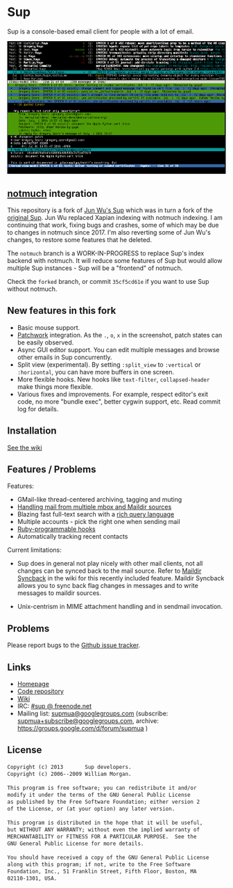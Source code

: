 # Sup

Sup is a console-based email client for people with a lot of email.

![Screenshot](/screenshot/split-horizontal.png?raw=true)

## [notmuch](https://notmuchmail.org/) integration

This repository is a fork of [Jun Wu's Sup](https://github.com/quark-zju/sup) which was
in turn a fork of the [original Sup](https://github.com/sup-heliotrope/sup).  Jun Wu
replaced Xapian indexing with notmuch indexing. I am continuing that work, fixing bugs
and crashes, some of which may be due to changes in notmuch since 2017.  I'm also
reverting some of Jun Wu's changes, to restore some features that he deleted.

The `notmuch` branch is a WORK-IN-PROGRESS to replace Sup's index backend with notmuch. It will reduce some features of Sup but would allow multiple Sup instances - Sup will be a "frontend" of notmuch.

Check the `forked` branch, or commit `35cf5cd61e` if you want to use Sup without notmuch.

## New features in this fork

- Basic mouse support.
- [Patchwork](http://jk.ozlabs.org/projects/patchwork/) integration. As the `.`, `o`, `x` in the screenshot, patch states can be easily observed.
- Async GUI editor support. You can edit multiple messages and browse other emails in Sup concurrently.
- Split view (experimental). By setting `:split_view` to `:vertical` or `:horizontal`, you can have more buffers in one screen.
- More flexible hooks. New hooks like `text-filter`, `collapsed-header` make things more flexible.
- Various fixes and improvements. For example, respect editor's exit code, no more "bundle exec", better cygwin support, etc. Read commit log for details.

## Installation

[See the wiki][Installation]

## Features / Problems

Features:

* GMail-like thread-centered archiving, tagging and muting
* [Handling mail from multiple mbox and Maildir sources][sources]
* Blazing fast full-text search with a [rich query language][search]
* Multiple accounts - pick the right one when sending mail
* [Ruby-programmable hooks][hooks]
* Automatically tracking recent contacts

Current limitations:

* Sup does in general not play nicely with other mail clients, not all
  changes can be synced back to the mail source. Refer to [Maildir Syncback][maildir-syncback]
  in the wiki for this recently included feature. Maildir Syncback
  allows you to sync back flag changes in messages and to write messages
  to maildir sources.

* Unix-centrism in MIME attachment handling and in sendmail invocation.

## Problems

Please report bugs to the [Github issue tracker](https://github.com/sup-heliotrope/sup/issues).

## Links

* [Homepage](http://sup-heliotrope.github.io/)
* [Code repository](https://github.com/sup-heliotrope/sup)
* [Wiki](https://github.com/sup-heliotrope/sup/wiki)
* IRC: [#sup @ freenode.net](http://webchat.freenode.net/?channels=#sup)
* Mailing list: supmua@googlegroups.com (subscribe: supmua+subscribe@googlegroups.com, archive: https://groups.google.com/d/forum/supmua )

## License

```
Copyright (c) 2013       Sup developers.
Copyright (c) 2006--2009 William Morgan.

This program is free software; you can redistribute it and/or
modify it under the terms of the GNU General Public License
as published by the Free Software Foundation; either version 2
of the License, or (at your option) any later version.

This program is distributed in the hope that it will be useful,
but WITHOUT ANY WARRANTY; without even the implied warranty of
MERCHANTABILITY or FITNESS FOR A PARTICULAR PURPOSE.  See the
GNU General Public License for more details.

You should have received a copy of the GNU General Public License
along with this program; if not, write to the Free Software
Foundation, Inc., 51 Franklin Street, Fifth Floor, Boston, MA
02110-1301, USA.
```

[sources]: https://github.com/sup-heliotrope/sup/wiki/Adding-sources
[hooks]: https://github.com/sup-heliotrope/sup/wiki/Hooks
[search]: https://github.com/sup-heliotrope/sup/wiki/Searching-your-mail
[Installation]: https://github.com/sup-heliotrope/sup/wiki#installation
[ruby20]: https://github.com/sup-heliotrope/sup/wiki/Development#sup-014
[maildir-syncback]: https://github.com/sup-heliotrope/sup/wiki/Using-sup-with-other-clients
